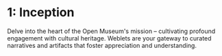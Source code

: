 # 1: Inception
Delve into the heart of the Open Museum's mission – cultivating profound engagement with cultural heritage. Weblets are your gateway to curated narratives and artifacts that foster appreciation and understanding.

